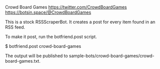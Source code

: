 Crowd Board Games
https://twitter.com/CrowdBoardGames
https://botsin.space/@CrowdBoardGames

This is a stock RSSScraperBot. It creates a post for every item found
in an RSS feed.

To make it post, run the botfriend.post script.

$ botfriend.post crowd-board-games

The output will be published to sample-bots/crowd-board-games/crowd-board-games.txt.
